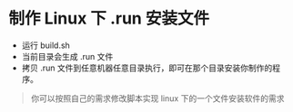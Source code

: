 制作 Linux 下 .run 安装文件
========================

- 运行 build.sh
- 当前目录会生成 .run 文件
- 拷贝 .run 文件到任意机器任意目录执行，即可在那个目录安装你制作的程序。

> 你可以按照自己的需求修改脚本实现 linux 下的一个文件安装软件的需求
